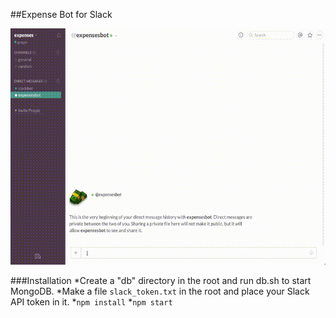 ##Expense Bot for Slack

![alt text](https://raw.githubusercontent.com/gb1/ExpenseBot/master/demo.gif "demo")

###Installation
*Create a "db" directory in the root and run db.sh to start MongoDB.
*Make a file `slack_token.txt` in the root and place your Slack API token in it.
*`npm install`
*`npm start`
